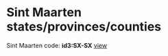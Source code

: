 # Sint Maarten states/provinces/counties
Sint Maarten     code: **id3:SX-SX**     [view](../export/geojson/medium/id3/sx/sx.geojson)     

